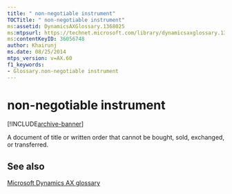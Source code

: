 ```yaml
---
title: " non-negotiable instrument"
TOCTitle: " non-negotiable instrument"
ms:assetid: DynamicsAXGlossary.1368025
ms:mtpsurl: https://technet.microsoft.com/library/dynamicsaxglossary.1368025(v=AX.60)
ms:contentKeyID: 36056748
author: Khairunj
ms.date: 08/25/2014
mtps_version: v=AX.60
f1_keywords:
- Glossary.non-negotiable instrument
---
```


# non-negotiable instrument


[!INCLUDE[archive-banner](includes/archive-banner.md)]

A document of title or written order that cannot be bought, sold, exchanged, or transferred.

## See also

[Microsoft Dynamics AX glossary](glossary/microsoft-dynamics-ax-glossary.md)

  


